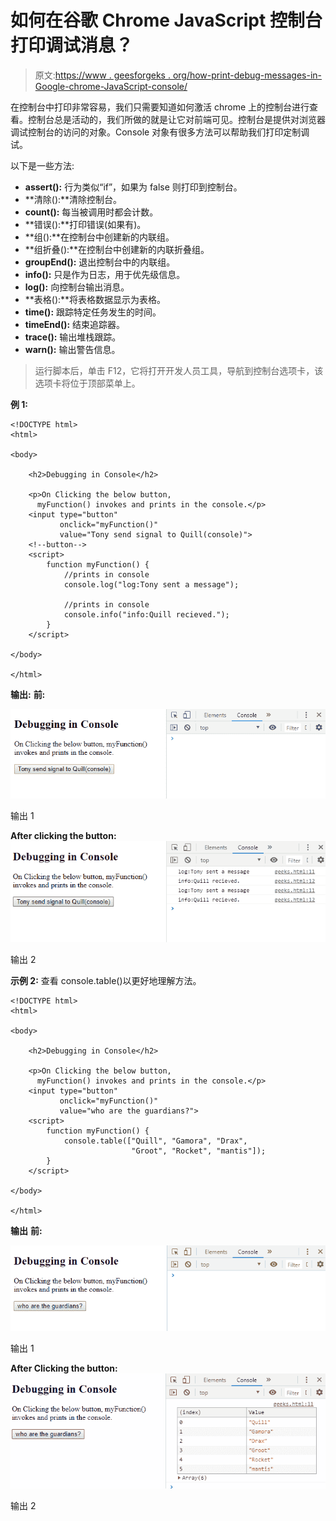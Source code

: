 # 如何在谷歌 Chrome JavaScript 控制台打印调试消息？

> 原文:[https://www . geesforgeks . org/how-print-debug-messages-in-Google-chrome-JavaScript-console/](https://www.geeksforgeeks.org/how-to-print-debug-messages-in-the-google-chrome-javascript-console/)

在控制台中打印非常容易，我们只需要知道如何激活 chrome 上的控制台进行查看。控制台总是活动的，我们所做的就是让它对前端可见。控制台是提供对浏览器调试控制台的访问的对象。Console 对象有很多方法可以帮助我们打印定制调试。

以下是一些方法:

*   **assert():** 行为类似“if”，如果为 false 则打印到控制台。
*   **清除():**清除控制台。
*   **count():** 每当被调用时都会计数。
*   **错误():**打印错误(如果有)。
*   **组():**在控制台中创建新的内联组。
*   **组折叠():**在控制台中创建新的内联折叠组。
*   **groupEnd():** 退出控制台中的内联组。
*   **info():** 只是作为日志，用于优先级信息。
*   **log():** 向控制台输出消息。
*   **表格():**将表格数据显示为表格。
*   **time():** 跟踪特定任务发生的时间。
*   **timeEnd():** 结束追踪器。
*   **trace():** 输出堆栈跟踪。
*   **warn():** 输出警告信息。

> 运行脚本后，单击 F12，它将打开开发人员工具，导航到控制台选项卡，该选项卡将位于顶部菜单上。

**例 1:**

```
<!DOCTYPE html>
<html>

<body>

    <h2>Debugging in Console</h2>

    <p>On Clicking the below button,
      myFunction() invokes and prints in the console.</p>
    <input type="button"
           onclick="myFunction()"
           value="Tony send signal to Quill(console)">
    <!--button-->
    <script>
        function myFunction() {
            //prints in console
            console.log("log:Tony sent a message"); 

            //prints in console
            console.info("info:Quill recieved."); 
        }
    </script>

</body>

</html>
```

**输出:**
**前:**

[![output](img/d06ee022a8f70150f9974cfb284c3f33.png)](https://contribute.geeksforgeeks.org/?attachment_id=1270379)

输出 1

**After clicking the button:**
[![output](img/23c9567990977b91af643528a0ee5b54.png)](https://contribute.geeksforgeeks.org/?attachment_id=1270380)

输出 2

**示例 2:** 查看 console.table()以更好地理解方法。

```
<!DOCTYPE html>
<html>

<body>

    <h2>Debugging in Console</h2>

    <p>On Clicking the below button, 
      myFunction() invokes and prints in the console.</p>
    <input type="button" 
           onclick="myFunction()" 
           value="who are the guardians?">
    <script>
        function myFunction() {
            console.table(["Quill", "Gamora", "Drax",
                           "Groot", "Rocket", "mantis"]);
        }
    </script>

</body>

</html>
```

**输出**
**前:**

[![output](img/7bba27f97ebcd4edf6a6d3f98778dd6f.png)](https://contribute.geeksforgeeks.org/?attachment_id=1270397)

输出 1

**After Clicking the button:**
[![output](img/1e5082321f7e899b8836e18d8d1d1ec7.png)](https://contribute.geeksforgeeks.org/?attachment_id=1270398)

输出 2